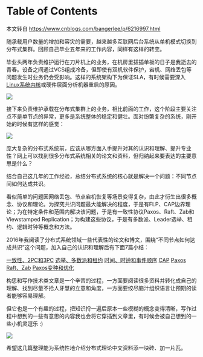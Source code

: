 # Table of Contents



本文转自 https://www.cnblogs.com/bangerlee/p/6216997.html

 随承载用户数量的增加和容灾的需要，越来越多互联网后台系统从单机模式切换到分布式集群。回顾自己毕业五年来的工作内容，同样有这样的转变。





毕业头两年负责维护运行在刀片机上的业务，在机房里拔插单板的日子是我逝去的青春。设备之间通过VCS组成冷备，但即使有双机软件保护，宕机、网络丢包等问题发生时业务仍会受影响。这样的系统架构下为保证SLA，有时候需要深入[Linux系统内核](http://blog.chinaunix.net/uid/27119491.html)或硬件层面分析机器重启的原因。

![](https://images2015.cnblogs.com/blog/116770/201612/116770-20161230220301179-785557260.png)

接下来负责维护承载在分布式集群上的业务，相比前面的工作，这个阶段主要关注点不是单节点的异常，更多是系统整体的稳定和健壮。面对纷繁复杂的系统，刚开始的时候有这样的感觉：

![](https://images2015.cnblogs.com/blog/116770/201612/116770-20161230223338164-480704827.png)

庞大复杂的分布式系统前，应该从哪方面入手提升对其的认识和理解、提升专业性？网上可以找到很多分布式系统相关的论文和资料，但归纳起来要表达的主要意思是什么？

结合自己这几年的工作经验，总结分布式系统的核心就是解决一个问题：不同节点间如何达成共识。

看似简单的问题因网络丢包、节点宕机恢复等场景变得复杂，由此才衍生出很多概念、协议和理论。为探究共识问题最大能解决的程度，于是有FLP、CAP边界理论；为在特定条件和范围内解决该问题，于是有一致性协议Paxos、Raft、Zab和Viewstamped Replication；为构建这些协议，于是有多数派、Leader选举、租约、逻辑时钟等概念和方法。

2016年我阅读了分布式系统领域一些代表性的论文和博文，围绕“不同节点如何达成共识”这个问题，加入自己的认识和理解后有下面7篇小结：

[一致性、2PC和3PC](http://www.cnblogs.com/bangerlee/p/5268485.html)
[选举、多数派和租约](http://www.cnblogs.com/bangerlee/p/5767845.html)
[时间、时钟和事件顺序](http://www.cnblogs.com/bangerlee/p/5448766.html)
[CAP](http://www.cnblogs.com/bangerlee/p/5328888.html)
[Paxos](http://www.cnblogs.com/bangerlee/p/5655754.html)
[Raft、Zab](http://www.cnblogs.com/bangerlee/p/5991417.html)
[Paxos变种和优化](http://www.cnblogs.com/bangerlee/p/6189646.html)

构思和写作技术类文章是一个辛苦的过程，一方面要阅读很多资料并转化成自己的理解、找到尽量不拾人牙慧的立意和角度，一方面要绞尽脑汁组织语言让预期的读者能够容易理解。

但它也是一个有趣的过程，把知识捋一遍后原本一些模糊的概念变得清晰，写作过程中想到的一些有意思的内容我也会将它穿插到文章里，有时候会被自己想到的一些小机灵逗乐 :)

![](https://images2015.cnblogs.com/blog/116770/201612/116770-20161224112116776-69607530.png)

希望这几篇整理能为系统性地介绍分布式理论中文资料添一块砖、加一片瓦。



